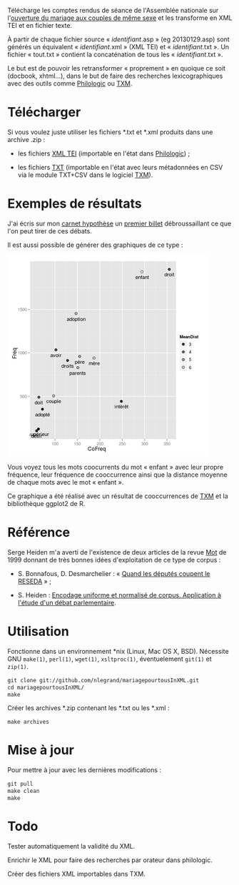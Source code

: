 Télécharge les comptes rendus de séance de l'Assemblée nationale sur
l'[ouverture du mariage aux couples de même
sexe](http://www.assemblee-nationale.fr/14/dossiers/mariage_personnes_meme_sexe.asp)
et les transforme en XML TEI et en fichier texte.

À partir de chaque fichier source « _identifiant_.asp » (eg
20130129.asp) sont générés un équivalent « _identifiant_.xml » (XML
TEI) et « _identifiant_.txt ». Un fichier « tout.txt » contient la
concaténation de tous les « _identifiant_.txt ».

Le but est de pouvoir les retransformer « proprement » en quoique ce
soit (docbook, xhtml...), dans le but de faire des recherches
lexicographiques avec des outils comme
[Philologic](https://sites.google.com/site/philologic3/) ou
[TXM](http://textometrie.ens-lyon.fr/).

Télécharger
===========

Si vous voulez juste utiliser les fichiers *.txt et *.xml produits
dans une archive .zip :

- les fichiers [XML
  TEI](http://perso.obspm.fr/nicolas.legrand/MPT-TEI.zip) (importable
  en l'état dans [Philologic](https://sites.google.com/site/philologic3/)) ;

- les fichiers
  [TXT](http://perso.obspm.fr/nicolas.legrand/MPT-TXM-TXT-CSV.zip)
  (importable en l'état avec leurs métadonnées en CSV via le module
  TXT+CSV dans le logiciel [TXM](http://textometrie.ens-lyon.fr/)).

Exemples de résultats
=====================

J'ai écris sur mon [carnet hypothèse](http://eproto.hypotheses.org/)
un [premier billet](http://eproto.hypotheses.org/126) débroussaillant
ce que l'on peut tirer de ces débats.

Il est aussi possible de générer des graphiques de ce type :

![enfant](enfant.png)

Vous voyez tous les mots coocurrents du mot « enfant » avec leur
propre fréquence, leur fréquence de cooccurrence ainsi que la
distance moyenne de chaque mots avec le mot « enfant ».

Ce graphique a été réalisé avec un résultat de cooccurrences de
[TXM](http://textometrie.ens-lyon.fr/) et la bibliothèque ggplot2 de
R.

Référence
=========

Serge Heiden m'a averti de l'existence de deux articles de la revue
[Mot](http://mots.revues.org/) de 1999 donnant de très bonnes idées
d'exploitation de ce type de corpus :

- S. Bonnafous, D. Desmarchelier : « [Quand les députés coupent le
  RESEDA](http://www.persee.fr/web/revues/home/prescript/article/mots_0243-6450_1999_num_60_1_2166) » ;

- S. Heiden : [Encodage uniforme et normalisé de corpus. Application à
  l'étude d'un débat
  parlementaire](http://www.persee.fr/web/revues/home/prescript/article/mots_0243-6450_1999_num_60_1_2168).

Utilisation
===========

Fonctionne dans un environnement *nix (Linux, Mac OS X,
BSD). Nécessite GNU `make(1)`, `perl(1)`, `wget(1)`, `xsltproc(1)`,
éventuelement `git(1)` et `zip(1)`.

    git clone git://github.com/nlegrand/mariagepourtousInXML.git
    cd mariagepourtousInXML/
    make

Créer les archives *.zip contenant les *.txt ou les *.xml :

    make archives

Mise à jour
===========

Pour mettre à jour avec les dernières modifications :

    git pull
    make clean
    make

Todo
====

Tester automatiquement la validité du XML.

Enrichir le XML pour faire des recherches par orateur dans philologic.

Créer des fichiers XML importables dans TXM.
